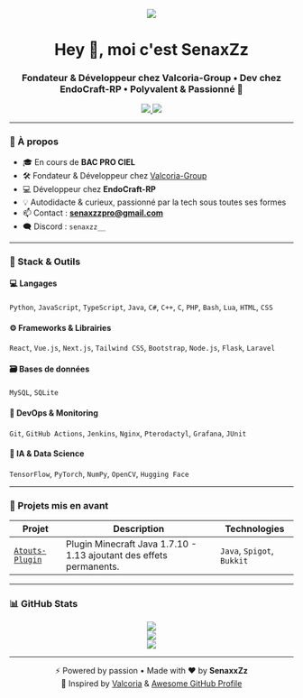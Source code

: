 <p align="center">
  <img src="https://capsule-render.vercel.app/api?type=waving&color=gradient&height=200&section=header&text=SenaxZz%20👋&fontSize=40&fontAlign=center&fontColor=ffffff" />
</p>

<h1 align="center">Hey 👋, moi c'est SenaxZz</h1>
<h3 align="center">Fondateur & Développeur chez Valcoria-Group • Dev chez EndoCraft-RP • Polyvalent & Passionné 🚀</h3>

<p align="center">
  <a href="mailto:senaxzzpro@gmail.com">
    <img src="https://img.shields.io/badge/Email-D14836?style=for-the-badge&logo=gmail&logoColor=white" />
  </a>
  <a href="https://github.com/SenaxxZz">
    <img src="https://img.shields.io/github/followers/SenaxxZz?label=Follow&style=for-the-badge" />
  </a>
</p>

---

### 🧠 À propos

- 🎓 En cours de **BAC PRO CIEL**
- 🛠️ Fondateur & Développeur chez [Valcoria-Group](https://valcoria.fr)
- 💻 Développeur chez **EndoCraft-RP**
- 💡 Autodidacte & curieux, passionné par la tech sous toutes ses formes
- 📫 Contact : **senaxzzpro@gmail.com**
- 🗨️ Discord : `senaxzz__`

---

### 🧰 Stack & Outils

#### 💻 Langages
`Python`, `JavaScript`, `TypeScript`, `Java`, `C#`, `C++`, `C`, `PHP`, `Bash`, `Lua`, `HTML`, `CSS`

#### ⚙️ Frameworks & Librairies
`React`, `Vue.js`, `Next.js`, `Tailwind CSS`, `Bootstrap`, `Node.js`, `Flask`, `Laravel`

#### 🗃️ Bases de données
`MySQL`, `SQLite`

#### 🧪 DevOps & Monitoring
`Git`, `GitHub Actions`, `Jenkins`, `Nginx`, `Pterodactyl`, `Grafana`, `JUnit`

#### 🤖 IA & Data Science
`TensorFlow`, `PyTorch`, `NumPy`, `OpenCV`, `Hugging Face`

---

### 🚀 Projets mis en avant

| Projet | Description | Technologies |
|--------|-------------|--------------|
| [`Atouts-Plugin`](https://github.com/SenaxxZz/Atouts-Plugin) | Plugin Minecraft Java 1.7.10 - 1.13 ajoutant des effets permanents. | `Java`, `Spigot`, `Bukkit` |

---

### 📊 GitHub Stats

<p align="center">
  <img src="https://github-readme-stats.vercel.app/api?username=SenaxxZz&show_icons=true&theme=tokyonight&locale=fr" />
  <br />
  <img src="https://streak-stats.demolab.com?user=SenaxxZz&theme=tokyonight&hide_border=false" />
  <br />
  <img src="https://github-readme-stats.vercel.app/api/top-langs/?username=SenaxxZz&layout=compact&theme=tokyonight" />
</p>

---

<p align="center">
  ⚡ Powered by passion • Made with ❤️ by <strong>SenaxxZz</strong><br />
  🧠 Inspired by <a href="https://portfolio.valcoria.fr">Valcoria</a> & <a href="https://zzetao.github.io/awesome-github-profile/">Awesome GitHub Profile</a>
</p>
